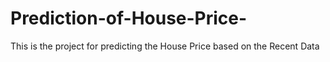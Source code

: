 # Prediction-of-House-Price-
This is the project for predicting the House Price based on the Recent Data 

